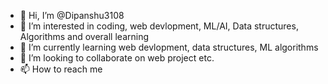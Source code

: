 - 👋 Hi, I’m @Dipanshu3108
- 👀 I’m interested in coding, web devlopment, ML/AI, Data structures, Algorithms and overall learning
- 🌱 I’m currently learning web devlopment, data structures, ML algorithms
- 💞️ I’m looking to collaborate on web project etc.
- 📫 How to reach me 

<!---
Dipanshu3108/Dipanshu3108 is a ✨ special ✨ repository because its `README.md` (this file) appears on your GitHub profile.
You can click the Preview link to take a look at your changes.
--->
